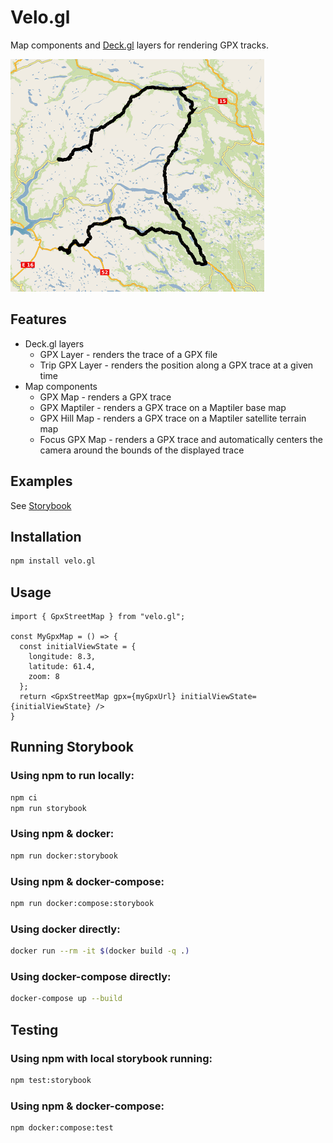# Velo.gl

Map components and [Deck.gl](https://deck.gl/) layers for rendering GPX tracks.

![GpxLayer](sample/velo.gl.png)

## Features
* Deck.gl layers
  * GPX Layer - renders the trace of a GPX file
  * Trip GPX Layer - renders the position along a GPX trace at a given time
* Map components
  * GPX Map - renders a GPX trace
  * GPX Maptiler - renders a GPX trace on a Maptiler base map
  * GPX Hill Map - renders a GPX trace on a Maptiler satellite terrain map
  * Focus GPX Map - renders a GPX trace and automatically centers the camera around the bounds of the displayed trace

## Examples
See [Storybook](https://hkfb.github.io/velo.gl/?path=/story/gpx-layer--gpx-layer-default)

## Installation

```sh
npm install velo.gl
```

## Usage
```TSX
import { GpxStreetMap } from "velo.gl";

const MyGpxMap = () => {
  const initialViewState = {
    longitude: 8.3,
    latitude: 61.4,
    zoom: 8
  };
  return <GpxStreetMap gpx={myGpxUrl} initialViewState={initialViewState} />
}
```

## Running Storybook

### Using npm to run locally:
```sh
npm ci
npm run storybook
```

### Using npm & docker:
```sh
npm run docker:storybook
```

### Using npm & docker-compose:
```sh
npm run docker:compose:storybook
```

### Using docker directly:
```sh
docker run --rm -it $(docker build -q .)
```

### Using docker-compose directly:
```sh
docker-compose up --build
```

## Testing

### Using npm with local storybook running:
```sh
npm test:storybook
```

### Using npm & docker-compose:
```sh
npm docker:compose:test
```

